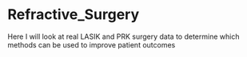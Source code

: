 # Refractive_Surgery
Here I will look at real LASIK and PRK surgery data to determine which methods can be used to improve patient outcomes
